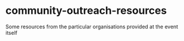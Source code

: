 # community-outreach-resources
Some resources from the particular organisations provided at the event itself
